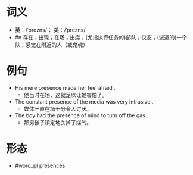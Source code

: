 # 词义
- 英：/ˈprezns/； 美：/ˈprezns/
- #n 存在；出现；在场；出席；(尤指执行任务的)部队；仪态；(派遣的)一个队；感觉在附近的人（或鬼魂）
# 例句
- His mere presence made her feel afraid .
	- 他当时在场，这就足以让她害怕了。
- The constant presence of the media was very intrusive .
	- 媒体一直在场十分令人讨厌。
- The boy had the presence of mind to turn off the gas .
	- 那男孩子镇定地关掉了煤气。
# 形态
- #word_pl presences
